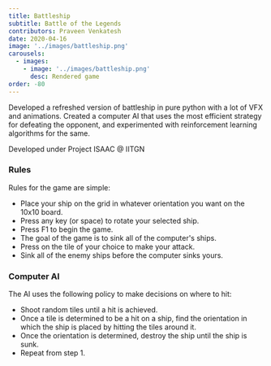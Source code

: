 ```yaml
---
title: Battleship 
subtitle: Battle of the Legends
contributors: Praveen Venkatesh
date: 2020-04-16
image: '../images/battleship.png'
carousels: 
  - images: 
    - image: '../images/battleship.png'
      desc: Rendered game
order: -80
---
```


Developed a refreshed version of battleship in pure python with a lot of VFX and animations. Created a computer AI that uses the most efficient strategy for defeating the opponent, and experimented with reinforcement learning algorithms for the same.

Developed under Project ISAAC @ IITGN

### Rules

Rules for the game are simple:

- Place your ship on the grid in whatever orientation you want on the 10x10 board.
- Press any key (or space) to rotate your selected ship.
- Press F1 to begin the game.
- The goal of the game is to sink all of the computer's ships.
- Press on the tile of your choice to make your attack.
- Sink all of the enemy ships before the computer sinks yours.

### Computer AI

The AI uses the following policy to make decisions on where to hit:

- Shoot random tiles until a hit is achieved.
- Once a tile is determined to be a hit on a ship, find the orientation in which the ship is placed by hitting the tiles around it.
- Once the orientation is determined, destroy the ship until the ship is sunk.
- Repeat from step 1.
